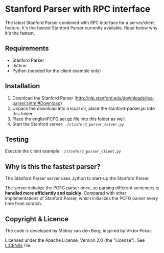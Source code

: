 Stanford Parser with RPC interface
==================================
The latest Stanford Parser combined with RPC interface for a server/client feature. It's the fastest Stanford Parser currently available. 
Read below why it's the fastest.

Requirements
------------
- Stanford Parser 
- Jython
- Python (needed for the client example only)


Installation
------------
1. Download the Stanford Parser (http://nlp.stanford.edu/downloads/lex-parser.shtml#Download)
2. Unpack the download into a local dir, place the stanford-parser.jar into this folder.
3. Place the englishPCFG.ser.gz file into this folder as well.
4. Start the Stanford server: ```./stanford_parser_server.py```

Testing
-------
Execute the client example:  ```./stanford_parser_client.py```


Why is this the fastest parser?
-------------------------------
The Stanford Parser server uses Jython to start-up the Stanford Parser.

The server initialize the PCFG parser once, so parsing different sentences is **handled more efficiently and quickly**. Compared with other implementations of Stanford Parser, which initializes the PCFG parser every time from scratch.

Copyright &amp; Licence
-----------------------
The code is developed by Melroy van den Berg, inspired by Viktor Pekar. 

Licensed under the Apache License, Version 2.0 (the "License"). See [LICENSE](LICENSE) file.
